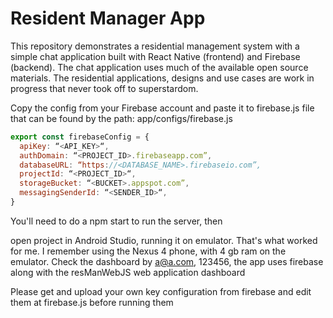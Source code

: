 # Resident Manager App
This repository demonstrates a residential management system with a simple chat application built with React Native (frontend) and Firebase (backend). The chat application uses much of the available open source materials. The residential applications, designs and use cases are work in progress that never took off to superstardom.

Copy the config from your Firebase account and paste it to firebase.js file that can be found by the path: app/configs/firebase.js 

```javascript
export const firebaseConfig = {
  apiKey: “<API_KEY>“,
  authDomain: “<PROJECT_ID>.firebaseapp.com”,
  databaseURL: “https://<DATABASE_NAME>.firebaseio.com”,
  projectId: “<PROJECT_ID>“,
  storageBucket: “<BUCKET>.appspot.com”,
  messagingSenderId: “<SENDER_ID>“,
}
```
You'll need to do a npm start to run the server, then

open project in Android Studio, running it on emulator. That's what worked for me. I remember using the Nexus 4 phone, with 4 gb ram on the emulator. Check the dashboard by a@a.com, 123456, the app uses firebase along with the resManWebJS web application dashboard

Please get and upload your own key configuration from firebase and edit them at firebase.js before running them
